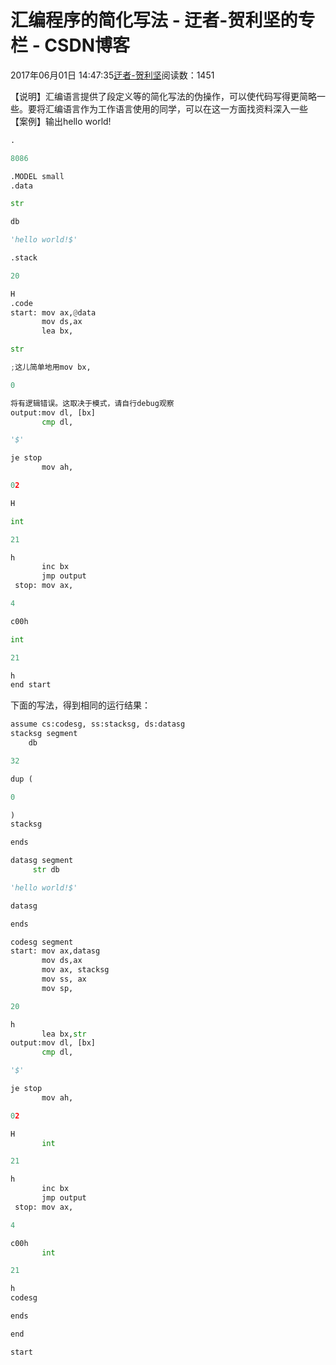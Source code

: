 
# 汇编程序的简化写法 - 迂者-贺利坚的专栏 - CSDN博客

2017年06月01日 14:47:35[迂者-贺利坚](https://me.csdn.net/sxhelijian)阅读数：1451


【说明】汇编语言提供了段定义等的简化写法的伪操作，可以使代码写得更简略一些。要将汇编语言作为工作语言使用的同学，可以在这一方面找资料深入一些
【案例】输出hello world!
```python
.
```
```python
8086
```
```python
.MODEL small
.data
```
```python
str
```
```python
db
```
```python
'hello world!$'
```
```python
.stack
```
```python
20
```
```python
H
.code
start: mov ax,@data
       mov ds,ax
       lea bx,
```
```python
str
```
```python
;这儿简单地用mov bx,
```
```python
0
```
```python
将有逻辑错误。这取决于模式，请自行debug观察
output:mov dl, [bx]
       cmp dl,
```
```python
'$'
```
```python
je stop
       mov ah,
```
```python
02
```
```python
H
```
```python
int
```
```python
21
```
```python
h
       inc bx
       jmp output
 stop: mov ax,
```
```python
4
```
```python
c00h
```
```python
int
```
```python
21
```
```python
h
end start
```
下面的写法，得到相同的运行结果：
```python
assume cs:codesg, ss:stacksg, ds:datasg
stacksg segment
    db
```
```python
32
```
```python
dup (
```
```python
0
```
```python
)
stacksg
```
```python
ends
```
```python
datasg segment
     str db
```
```python
'hello world!$'
```
```python
datasg
```
```python
ends
```
```python
codesg segment
start: mov ax,datasg
       mov ds,ax
       mov ax, stacksg
       mov ss, ax
       mov sp,
```
```python
20
```
```python
h
       lea bx,str
output:mov dl, [bx]
       cmp dl,
```
```python
'$'
```
```python
je stop
       mov ah,
```
```python
02
```
```python
H
       int
```
```python
21
```
```python
h
       inc bx
       jmp output
 stop: mov ax,
```
```python
4
```
```python
c00h
       int
```
```python
21
```
```python
h
codesg
```
```python
ends
```
```python
end
```
```python
start
```

